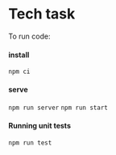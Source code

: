 # Tech task

To run code:
#### install
`npm ci`

#### serve
`npm run server`
`npm run start`

#### Running unit tests
`npm run test`
